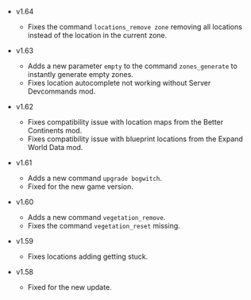 - v1.64
  - Fixes the command `locations_remove zone` removing all locations instead of the location in the current zone.

- v1.63
  - Adds a new parameter `empty` to the command `zones_generate` to instantly generate empty zones.
  - Fixes location autocomplete not working without Server Devcommands mod.

- v1.62
  - Fixes compatibility issue with location maps from the Better Continents mod.
  - Fixes compatibility issue with blueprint locations from the Expand World Data mod.

- v1.61
  - Adds a new command `upgrade bogwitch`.
  - Fixed for the new game version.

- v1.60
  - Adds a new command `vegetation_remove`.
  - Fixes the command `vegetation_reset` missing.

- v1.59
  - Fixes locations adding getting stuck.

- v1.58
  - Fixed for the new update.
